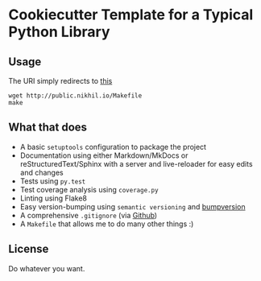 Cookiecutter Template for a Typical Python Library
===================================================

Usage
-----

The URI simply redirects to [this](https://raw.githubusercontent.com/afreeorange/python-project-bootstrapper/master/Makefile)

    wget http://public.nikhil.io/Makefile
    make

What that does
--------------

* A basic `setuptools` configuration to package the project
* Documentation using either Markdown/MkDocs or reStructuredText/Sphinx with a server and live-reloader for easy edits and changes
* Tests using `py.test`
* Test coverage analysis using `coverage.py`
* Linting using Flake8
* Easy version-bumping using `semantic versioning` and [bumpversion](https://github.com/peritus/bumpversion)
* A comprehensive `.gitignore` (via [Github](https://raw.githubusercontent.com/github/gitignore/master/Python.gitignore))
* A `Makefile` that allows me to do many other things :)


License
-------

Do whatever you want.

